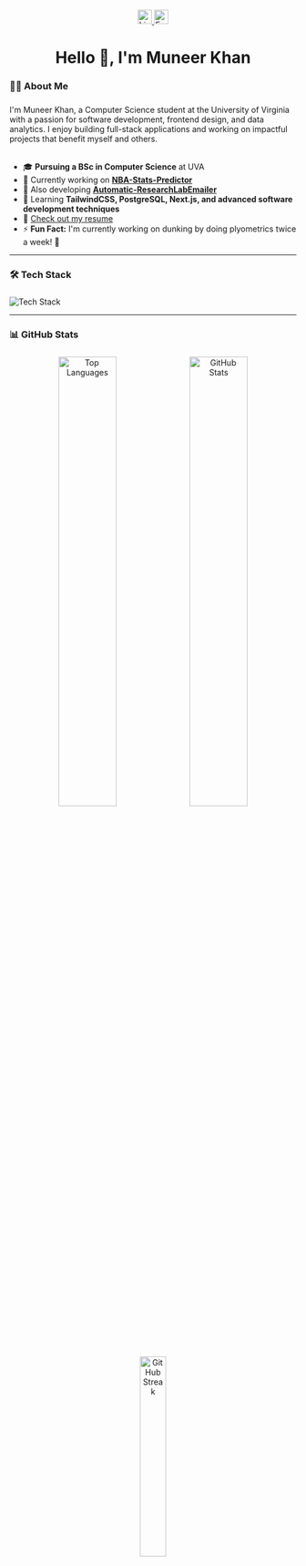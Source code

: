 ###

<div align="center">
  <a href="https://www.linkedin.com/in/muneer-khan-one/" target="_blank">
    <img src="https://img.shields.io/static/v1?message=LinkedIn&logo=linkedin&label=&color=0077B5&logoColor=white&labelColor=&style=for-the-badge" height="25" alt="LinkedIn logo" />
  </a>
  <a href="mailto:muneerkhan992000@gmail.com">
    <img src="https://img.shields.io/static/v1?message=Email&logo=gmail&label=&color=D14836&logoColor=white&labelColor=&style=for-the-badge" height="25" alt="Email logo" />
  </a>
</div>

###

<h1 align="center">Hello 👋, I'm Muneer Khan</h1>

###

<h3 align="left">👩‍💻 About Me</h3>

###

<p align="left">
I'm Muneer Khan, a Computer Science student at the University of Virginia with a passion for software development, frontend design, and data analytics. I enjoy building full-stack applications and working on impactful projects that benefit myself and others.<br><br>

- 🎓 **Pursuing a BSc in Computer Science** at UVA  
- 🔭 Currently working on **[NBA-Stats-Predictor](https://github.com/muneer-a-khan/NBA-Stats-Predictor)**  
- 🚀 Also developing **[Automatic-ResearchLabEmailer](https://github.com/muneer-a-khan/Automatic-ResearchLabEmailer)**  
- 🌱 Learning **TailwindCSS, PostgreSQL, Next.js, and advanced software development techniques**  
- 📄 [Check out my resume](https://drive.google.com/file/d/1rRgOzbVnlb6JLuYQArPI48lVAo9-AU_L/view?usp=sharing)  
- ⚡ **Fun Fact:** I'm currently working on dunking by doing plyometrics twice a week! 🏀 

</p>

---

<h3 align="left">🛠 Tech Stack</h3>

###

<div align="left">
  <img src="https://skillicons.dev/icons?i=java,python,react,nextjs,nodejs,postgresql,tailwind,git,figma&theme=dark" alt="Tech Stack" />
</div>

---

<h3 align="left">📊 GitHub Stats</h3>

###

<div align="center">
  <img src="https://github-readme-stats.vercel.app/api/top-langs/?username=muneer-a-khan&size_weight=0.5&count_weight=0.5&theme=tokyonight" alt="Top Languages" width="45%" />
  <img src="https://github-readme-stats.vercel.app/api?username=muneer-a-khan&show_icons=true&theme=tokyonight" alt="GitHub Stats" width="45%" />
  <img src="https://github-readme-streak-stats.herokuapp.com/?user=muneer-a-khan&theme=tokyonight" alt="GitHub Streak" width="30%" />
</div>
